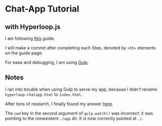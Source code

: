 # Chat-App Tutorial
## with Hyperloop.js

I am following [this][1] guide.

I will make a commit after completing each Step, denoted by `<h5>` elements on the guide page.
 
For ease and debugging, I am using [Gulp][2].

## Notes
I ran into trouble when using Gulp to serve my app, because I didn't rename `hyperloop-chatapp.html` to `index.html`.

After tons of research, I finally found my answer [here][3].

The `cwd` key in the second argument of `gulp.watch()` was incorrect: it was pointing to the nonexistent `./app` dir.
It is now correctly pointed at `./`.

[1]: http://ruby-hyperloop.io/tutorials/hyperloopjs/chatapp/
[2]: http://gulpjs.com
[3]: https://browsersync.io/docs/options#option-server
